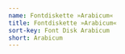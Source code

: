 ```yaml
---
name: Fontdiskette »Arabicum«
title: Fontdiskette »Arabicum«
sort-key: Font Disk Arabicum
short: Arabicum
---
```

